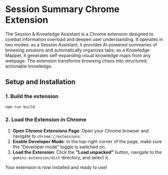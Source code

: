 # Session Summary Chrome Extension

The Session & Knowledge Assistant is a Chrome extension designed to combat information overload and deepen user understanding. It operates in two modes: as a Session Assistant, it provides AI-powered summaries of browsing sessions and automatically organizes tabs; as a Knowledge Mapper, it generates self-expanding visual knowledge maps from any webpage. The extension transforms browsing chaos into structured, actionable knowledge.

## Setup and Installation

### 1. Build the extension
```sh
npm run build
```

### 2. Load the Extension in Chrome

1.  **Open Chrome Extensions Page**: Open your Chrome browser and navigate to `chrome://extensions`.
2.  **Enable Developer Mode**: In the top-right corner of the page, make sure the "Developer mode" toggle is switched on.
3.  **Load the Extension**: Click the **"Load unpacked"** button, navigate to the `gemini-extension/dist` directory, and select it.

Your extension is now installed and ready to use!
